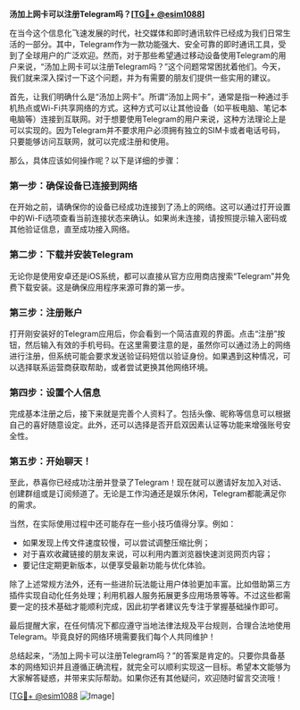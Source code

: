 **汤加上网卡可以注册Telegram吗？[[TG💪+ @esim1088](https://t.me/s/esim1088)]**

在当今这个信息化飞速发展的时代，社交媒体和即时通讯软件已经成为我们日常生活的一部分。其中，Telegram作为一款功能强大、安全可靠的即时通讯工具，受到了全球用户的广泛欢迎。然而，对于那些希望通过移动设备使用Telegram的用户来说，“汤加上网卡可以注册Telegram吗？”这个问题常常困扰着他们。今天，我们就来深入探讨一下这个问题，并为有需要的朋友们提供一些实用的建议。

首先，让我们明确什么是“汤加上网卡”。所谓“汤加上网卡”，通常是指一种通过手机热点或Wi-Fi共享网络的方式。这种方式可以让其他设备（如平板电脑、笔记本电脑等）连接到互联网。对于想要使用Telegram的用户来说，这种方法理论上是可以实现的。因为Telegram并不要求用户必须拥有独立的SIM卡或者电话号码，只要能够访问互联网，就可以完成注册和使用。

那么，具体应该如何操作呢？以下是详细的步骤：

### **第一步：确保设备已连接到网络**
在开始之前，请确保你的设备已经成功连接到了汤上的网络。这可以通过打开设置中的Wi-Fi选项查看当前连接状态来确认。如果尚未连接，请按照提示输入密码或其他验证信息，直至成功接入网络。

### **第二步：下载并安装Telegram**
无论你是使用安卓还是iOS系统，都可以直接从官方应用商店搜索“Telegram”并免费下载安装。这是确保应用程序来源可靠的第一步。

### **第三步：注册账户**
打开刚安装好的Telegram应用后，你会看到一个简洁直观的界面。点击“注册”按钮，然后输入有效的手机号码。在这里需要注意的是，虽然你可以通过汤上的网络进行注册，但系统可能会要求发送验证码短信以验证身份。如果遇到这种情况，可以选择联系运营商获取帮助，或者尝试更换其他网络环境。

### **第四步：设置个人信息**
完成基本注册之后，接下来就是完善个人资料了。包括头像、昵称等信息可以根据自己的喜好随意设定。此外，还可以选择是否开启双因素认证等功能来增强账号安全性。

### **第五步：开始聊天！**
至此，恭喜你已经成功注册并登录了Telegram！现在就可以邀请好友加入对话、创建群组或是订阅频道了。无论是工作沟通还是娱乐休闲，Telegram都能满足你的需求。

当然，在实际使用过程中还可能存在一些小技巧值得分享。例如：
- 如果发现上传文件速度较慢，可以尝试调整压缩比例；
- 对于喜欢收藏链接的朋友来说，可以利用内置浏览器快速浏览网页内容；
- 要记住定期更新版本，以便享受最新功能与优化体验。

除了上述常规方法外，还有一些进阶玩法能让用户体验更加丰富。比如借助第三方插件实现自动化任务处理；利用机器人服务拓展更多应用场景等等。不过这些都需要一定的技术基础才能顺利完成，因此初学者建议先专注于掌握基础操作即可。

最后提醒大家，在任何情况下都应遵守当地法律法规及平台规则，合理合法地使用Telegram。毕竟良好的网络环境需要我们每个人共同维护！

总结起来，“汤加上网卡可以注册Telegram吗？”的答案是肯定的。只要你具备基本的网络知识并且遵循正确流程，就完全可以顺利实现这一目标。希望本文能够为大家解答疑惑，并带来实际帮助。如果你还有其他疑问，欢迎随时留言交流哦！

[[TG💪+ @esim1088](https://t.me/s/esim1088) ![Image](https://i.postimg.cc/4NQfJmqS/Snipaste-2025-05-13-00-14-12.png)]